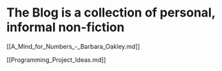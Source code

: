 # The Blog is a collection of personal, informal non-fiction
[[A_Mind_for_Numbers_-_Barbara_Oakley.md]]

[[Programming_Project_Ideas.md]]